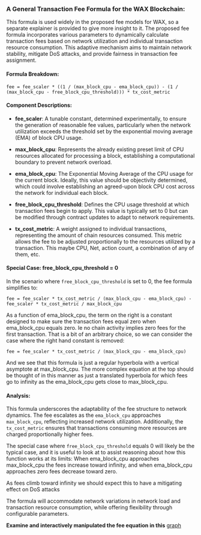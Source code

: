 ### A General Transaction Fee Formula for the WAX Blockchain:

This formula is used widely in the proposed fee models for WAX, so a separate explainer is provided to give more insight to it.
The proposed fee formula incorporates various parameters to dynamically calculate transaction fees based on network utilization and individual transaction resource consumption. This adaptive mechanism aims to maintain network stability, mitigate DoS attacks, and provide fairness in transaction fee assignment.

#### Formula Breakdown:

```
fee = fee_scaler * ((1 / (max_block_cpu - ema_block_cpu)) - (1 / (max_block_cpu - free_block_cpu_threshold))) * tx_cost_metric
```

#### Component Descriptions:

- **fee_scaler**: A tunable constant, determined experimentally, to ensure the generation of reasonable fee values, particularly when the network utilization exceeds the threshold set by the exponential moving average (EMA) of block CPU usage.

- **max_block_cpu**: Represents the already existing preset limit of CPU resources allocated for processing a block, establishing a computational boundary to prevent network overload.

- **ema_block_cpu**: The Exponential Moving Average of the CPU usage for the current block. Ideally, this value should be objectivity determined, which could involve establishing an agreed-upon block CPU cost across the network for individual each block.

- **free_block_cpu_threshold**: Defines the CPU usage threshold at which transaction fees begin to apply. This value is typically set to 0 but can be modified through contract updates to adapt to network requirements.

- **tx_cost_metric**: A weight assigned to individual transactions, representing the amount of chain resources consumed. This metric allows the fee to be adjusted proportionally to the resources utilized by a transaction. This maybe CPU, Net, action count, a combination of any of them, etc.

#### Special Case: free_block_cpu_threshold = 0

In the scenario where `free_block_cpu_threshold` is set to 0, the fee formula simplifies to:

```
fee = fee_scaler * tx_cost_metric / (max_block_cpu - ema_block_cpu) - fee_scaler * tx_cost_metric / max_block_cpu
```

As a function of ema_block_cpu, the term on the right is a constant designed to make sure the transaction fees equal zero when ema_block_cpu equals zero. Ie no chain activity implies zero fees for the first transaction. That is a bit of an arbitrary choice, so we can consider the case where the right hand constant is removed:

```
fee = fee_scaler * tx_cost_metric / (max_block_cpu - ema_block_cpu)
```

And we see that this formula is just a regular hyperbola with a vertical asymptote at max_block_cpu. The more complex equation at the top should be thought of in this manner as just a translated hyperbola for which fees go to infinity as the ema_block_cpu gets close to max_block_cpu.

#### Analysis:

This formula underscores the adaptability of the fee structure to network dynamics. The fee escalates as the `ema_block_cpu` approaches `max_block_cpu`, reflecting increased network utilization. Additionally, the `tx_cost_metric` ensures that transactions consuming more resources are charged proportionally higher fees.

The special case where `free_block_cpu_threshold` equals 0 will likely be the typical case, and it is useful to look at to assist reasoning about how this function works at its limits: When ema_block_cpu approaches max_block_cpu the fees increase toward infinity, and when ema_block_cpu approaches zero fees decrease toward zero.

As fees climb toward infinity we should expect this to have a mitigating effect on DoS attacks

The formula will accommodate network variations in network load and transaction resource consumption, while offering flexibility through configurable parameters.

**Examine and interactively manipulated the fee equation in this** [graph](https://raw.githack.com/worldwide-asset-exchange/wax-blockchain/tokenomics-graphs/graphs/fee-profile.html)
